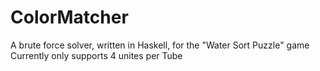 # ColorMatcher
A brute force solver, written in Haskell, for the "Water Sort Puzzle" game
Currently only supports 4 unites per Tube
